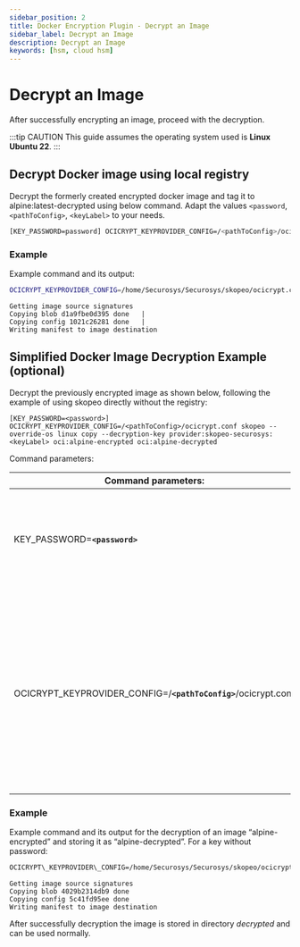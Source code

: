 ```yaml
---
sidebar_position: 2
title: Docker Encryption Plugin - Decrypt an Image
sidebar_label: Decrypt an Image
description: Decrypt an Image
keywords: [hsm, cloud hsm]
---
```


# Decrypt an Image

After successfully encrypting an image, proceed with the decryption.  

:::tip CAUTION
This guide assumes the operating system used is **Linux Ubuntu 22**.
:::

## Decrypt Docker image using local registry

Decrypt the formerly created encrypted docker image and tag it to alpine:latest-decrypted using below command. Adapt the values `<password`, `<pathToConfig>`, `<keyLabel>` to your needs. 

```sh
[KEY_PASSWORD=password] OCICRYPT_KEYPROVIDER_CONFIG=/<pathToConfig>/ocicrypt.conf skopeo --override-os mac copy --decryption-key provider:skopeo-securosys:<keyLabel> --src-tls-verify=false -- dest-tls-verify=false docker://localhost:5000/alpine:latest-encrypted-<keyLabel> docker://localhost:5000/alpine:latest-decrypted 
```
### Example

Example command and its output: 

```sh
OCICRYPT_KEYPROVIDER_CONFIG=/home/Securosys/Securosys/skopeo/ocicrypt.conf skopeo -- override-os mac copy --decryption-key provider:skopeo-securosys:SecurosysEncKey21 --src- tls-verify=false --dest-tls-verify=false docker://localhost:5000/alpine:latest- encrypted-SecurosysEncKey01 docker://localhost:5000/alpine:latest-decrypted
```
```
Getting image source signatures 
Copying blob d1a9fbe0d395 done   |  
Copying config 1021c26281 done   |  
Writing manifest to image destination
```

## Simplified Docker Image Decryption Example (optional)

Decrypt the previously encrypted image as shown below, following the example of using skopeo directly without the registry: 

```
[KEY_PASSWORD=<password>] OCICRYPT_KEYPROVIDER_CONFIG=/<pathToConfig>/ocicrypt.conf skopeo --override-os linux copy --decryption-key provider:skopeo-securosys:<keyLabel> oci:alpine-encrypted oci:alpine-decrypted
```

Command parameters: 

|**Command parameters:** |**Description** |
| - | - |
|KEY_PASSWORD=**`<password>`**|Replace the **`<password>`** variable with the -key- password parameter in the configuration file. |
|||
|OCICRYPT_KEYPROVIDER_CONFIG=/**`<pathToConfig>`**/ocicrypt.conf |Replace the **`<pathToConfig>`** with your path to the Securosys Docker Image Encryption plugin config, **`${CONFIG_PATH}`** as set in chapter [Installation - Install the Securosys Docker Image Encryption Plugin config file ](/docker_encryption/Installation/configuration#install-the-securosys-docker-image-encryption-plugin-config-file)|


### Example

Example command and its output for the decryption of an image “alpine-encrypted” and storing it as “alpine-decrypted”. For a key without password: 

```sh
OCICRYPT\_KEYPROVIDER\_CONFIG=/home/Securosys/Securosys/skopeo/ocicrypt.conf skopeo -- override-os linux copy --decryption-key provider:skopeo-securosys:SecurosysEncKey01 oci:alpine-encrypted oci:alpine-decrypted 
```
```
Getting image source signatures
Copying blob 4029b2314db9 done
Copying config 5c41fd95ee done
Writing manifest to image destination 
```

After successfully decryption the image is stored in directory *decrypted* and can be used normally.